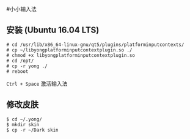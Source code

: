 #小小输入法

## 安装 (Ubuntu 16.04 LTS)

```shell
# cd /usr/lib/x86_64-linux-gnu/qt5/plugins/platforminputcontexts/
# cp ~/libyongplatforminputcontextplugin.so ./
# chmod +x libyongplatforminputcontextplugin.so
# cd /opt/
# cp -r yong ./
# reboot
```

`Ctrl + Space` 激活输入法

## 修改皮肤

```shell
$ cd ~/.yong/
$ mkdir skin
$ cp -r ~/Dark skin
```

